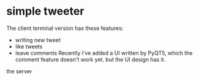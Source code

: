 # simple tweeter
The client terminal version has these features:
* writing new tweet 
* like tweets
* leave comments
Recently i've added a UI written by PyQT5, which the comment feature doesn't work yet. but the UI design has it.

the server
